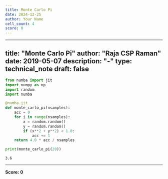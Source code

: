 ```yaml
---
title: Monte Carlo Pi
date: 2024-12-25
author: Your Name
cell_count: 4
score: 0
---
```


---
title: "Monte Carlo Pi"
author: "Raja CSP Raman"
date: 2019-05-07
description: "-"
type: technical_note
draft: false
---

```python
from numba import jit
import numpy as np
import random
import numba
```


```python
@numba.jit
def monte_carlo_pi(nsamples):
    acc = 0
    for i in range(nsamples):
        x = random.random()
        y = random.random()
        if (x**2 + y**2) < 1.0:
            acc += 1
    return 4.0 * acc / nsamples
```


```python
print(monte_carlo_pi(20))
```

    3.6



---
**Score: 0**